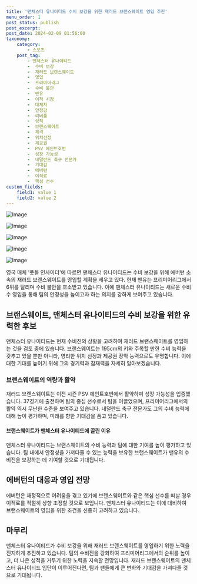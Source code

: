 ```yaml
---
title: '맨체스터 유나이티드 수비 보강을 위한 재러드 브랜스웨이트 영입 추진'
menu_order: 1
post_status: publish
post_excerpt: 
post_date: 2024-02-09 01:56:00
taxonomy:
    category:
        - 스포츠
    post_tag:
        - 맨체스터 유나이티드
        -  수비 보강
        -  재러드 브랜스웨이트
        -  영입
        -  프리미어리그
        -  수비 불안
        -  맨유
        -  이적 시장
        -  대체자
        -  안정감
        -  리버풀
        -  성적
        -  브랜스웨이트
        -  체격
        -  위치선정
        -  제공권
        -  PSV 에인트호번
        -  성장 가능성
        -  네덜란드 축구 전문가
        -  기대감
        -  에버턴
        -  이적료
        -  핵심 선수
custom_fields:
    field1: value 1
    field2: value 2
---
```


![Image](https://imgnews.pstatic.net/image/139/2024/02/08/0002197608_001_20240208233701230.jpg?type=w647)

![Image](https://imgnews.pstatic.net/image/139/2024/02/08/0002197608_002_20240208233701518.jpg?type=w647)

![Image](https://imgnews.pstatic.net/image/139/2024/02/08/0002197608_003_20240208233701551.jpg?type=w647)

![Image](https://imgnews.pstatic.net/image/139/2024/02/08/0002197608_004_20240208233701570.jpg?type=w647)

![Image](https://imgnews.pstatic.net/image/139/2024/02/08/0002197608_005_20240208233701588.jpg?type=w647)

영국 매체 '풋볼 인사이더'에 따르면 맨체스터 유나이티드는 수비 보강을 위해 에버턴 소속의 재러드 브랜스웨이트를 영입할 계획을 세우고 있다. 현재 맨유는 프리미어리그에서 6위를 달리며 수비 불안을 호소받고 있습니다. 이에 맨체스터 유나이티드는 새로운 수비수 영입을 통해 팀의 안정성을 높이고자 하는 의지를 강하게 보여주고 있습니다.
## 브랜스웨이트, 맨체스터 유나이티드의 수비 보강을 위한 유력한 후보
맨체스터 유나이티드는 현재 수비진의 상황을 고려하여 재러드 브랜스웨이트를 영입하는 것을 검토 중에 있습니다. 브랜스웨이트는 195cm의 키와 주목할 만한 수비 능력을 갖추고 있을 뿐만 아니라, 영리한 위치 선정과 제공권 장악 능력으로도 유명합니다. 이에 대한 기대를 높이기 위해 그의 경기력과 잠재력을 자세히 알아보겠습니다.
### 브랜스웨이트의 역량과 활약
재러드 브랜스웨이트는 이전 시즌 PSV 에인트호번에서 활약하며 성장 가능성을 입증했습니다. 37경기에 출전하며 팀의 중심 선수로서 팀을 이끌었으며, 프리미어리그에서의 활약 역시 무난한 수준을 보여주고 있습니다. 네덜란드 축구 전문가도 그의 수비 능력에 대해 높이 평가하며, 미래를 향한 기대감을 품고 있습니다.
#### 브랜스웨이트가 맨체스터 유나이티드에 끌린 이유
맨체스터 유나이티드는 브랜스웨이트의 수비 능력과 팀에 대한 기여를 높이 평가하고 있습니다. 팀 내에서 안정성을 가져다줄 수 있는 능력을 보유한 브랜스웨이트가 맨유의 수비진을 보강하는 데 기여할 것으로 기대됩니다.
## 에버턴의 대응과 영입 전망
에버턴은 재정적으로 어려움을 겪고 있기에 브랜스웨이트와 같은 핵심 선수를 떠날 경우 이적료를 적절히 상향 조정할 것으로 보입니다. 맨체스터 유나이티드는 이에 대비하여 브랜스웨이트의 영입을 위한 조건을 신중히 고려하고 있습니다.
## 마무리
맨체스터 유나이티드가 수비 보강을 위해 재러드 브랜스웨이트를 영입하기 위한 노력을 진지하게 추진하고 있습니다. 팀의 수비진을 강화하여 프리미어리그에서의 순위를 높이고, 더 나은 성적을 거두기 위한 노력을 지속할 전망입니다. 재러드 브랜스웨이트의 맨체스터 유나이티드 입단이 이루어진다면, 팀과 팬들에게 큰 변화와 기대감을 가져다줄 것으로 기대됩니다.
